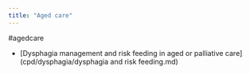```yaml
---
title: "Aged care"
---
```


#agedcare
- [Dysphagia management and risk feeding in aged or palliative care](cpd/dysphagia/dysphagia and risk feeding.md)